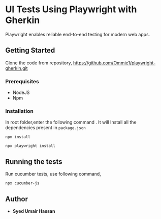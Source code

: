 # UI Tests Using Playwright with Gherkin

Playwright enables reliable end-to-end testing for modern web apps.

## Getting Started

Clone the code from repository, https://github.com/Ommie1/playwright-gherkin.git

### Prerequisites

- NodeJS
- Npm

### Installation

In root folder,enter the following command . It will Install all the dependencies present in `package.json`

```
npm install
```

```
npx playwright install
```

## Running the tests

Run cucumber tests, use following command,

```
npx cucumber-js
```

## Author

- **Syed Umair Hassan**

